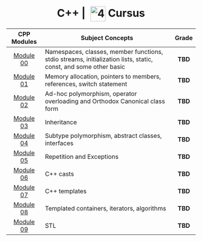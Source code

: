 <!--HEADER-->
<h1 align="center"> C++ | 
 <picture>
  <source media="(prefers-color-scheme: dark)" srcset="https://cdn.simpleicons.org/42/white">
  <img alt="42" width=40 align="center" src="https://cdn.simpleicons.org/42/Black">
 </picture>
 Cursus 
  <!--<img alt="Complete" src="https://raw.githubusercontent.com/Mqxx/GitHub-Markdown/main/blockquotes/badge/dark-theme/complete.svg">-->
</h1>
<!--FINISH HEADER-->


| CPP Modules |                                                 Subject Concepts                                                |  Grade  |
|:-----------:|-----------------------------------------------------------------------------------------------------------------|:-------:|
|  [Module 00](https://github.com/josephcheel/42-CPP/tree/main/CPP_Module_00)  | Namespaces, classes, member functions, stdio streams, initialization lists, static, const, and some other basic | **TBD** |
|  [Module 01](https://github.com/josephcheel/42-CPP/tree/main/CPP_Module_01)  | Memory allocation, pointers to members, references, switch statement                                            | **TBD** |
|  [Module 02](https://github.com/josephcheel/42-CPP/tree/main/CPP_Module_02)  | Ad-hoc polymorphism, operator overloading and Orthodox Canonical class form                                     | **TBD** |
|  [Module 03](https://github.com/josephcheel/42-CPP/tree/main/CPP_Module_03)  | Inheritance                                                                                                     | **TBD** |
|  [Module 04](https://github.com/josephcheel/42-CPP/tree/main/CPP_Module_04)  | Subtype polymorphism, abstract classes, interfaces                                                              | **TBD** |
|  [Module 05](https://github.com/josephcheel/42-CPP/tree/main/CPP_Module_05)  | Repetition and Exceptions                                                                                       | **TBD** |
|  [Module 06](https://github.com/josephcheel/42-CPP/tree/main/CPP_Module_06)  | C++ casts                                                                                                       | **TBD** |
|  [Module 07](https://github.com/josephcheel/42-CPP/tree/main/CPP_Module_07)  | C++ templates                                                                                                   | **TBD** |
|  [Module 08](https://github.com/josephcheel/42-CPP/tree/main/CPP_Module_08)  | Templated containers, iterators, algorithms                                                                     | **TBD** |
|  [Module 09](https://github.com/josephcheel/42-CPP/tree/main/CPP_Module_09)  | STL                                                                                                             | **TBD** |


